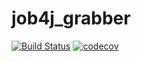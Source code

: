 # job4j_grabber
[![Build Status](https://travis-ci.org/shakasu/job4j_grabber.svg?branch=master)](https://travis-ci.org/shakasu/job4j_grabber)
[![codecov](https://codecov.io/gh/shakasu/job4j_grabber/branch/master/graph/badge.svg)](https://codecov.io/gh/shakasu/job4j_grabber)
